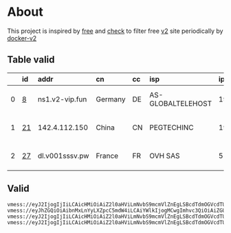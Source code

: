 
# About

This project is inspired by [free](https://github.com/freefq/free) and [check](https://github.com/yeahwu/check) to filter free [v2](https://github.com/v2fly/v2ray-core) site periodically by [docker-v2](https://hub.docker.com/r/v2ray/official)

    

## Table valid
|    | id                   | addr           | cn      | cc   | isp               | ip             | chatgpt          |
|---:|:---------------------|:---------------|:--------|:-----|:------------------|:---------------|:-----------------|
|  0 | [8](config/8.json)   | ns1.v2-vip.fun | Germany | DE   | AS-GLOBALTELEHOST | 193.108.118.34 | Yes (Region: DE) |
|  1 | [21](config/21.json) | 142.4.112.150  | China   | CN   | PEGTECHINC        | 192.74.242.129 | Yes (Region: US) |
|  2 | [27](config/27.json) | dl.v001sssv.pw | France  | FR   | OVH SAS           | 51.77.213.73   | Yes (Region: FR) |

## Valid
```
vmess://eyJ2IjogIjIiLCAicHMiOiAiZ2l0aHViLmNvbS9mcmVlZnEgLSBcdTdmOGVcdTU2ZmRDbG91ZEZsYXJlXHU1MTZjXHU1M2Y4Q0ROXHU4MjgyXHU3MGI5IDIiLCAiYWRkIjogImRsNi52MDAxc3Nzdi5wdyIsICJwb3J0IjogODAsICJpZCI6ICI4ZWVjZTJlMS1jZmMxLTRmODQtODAzZS0xYTY2NjUwOTgyZWEiLCAiYWlkIjogMCwgInNjeSI6ICJhdXRvIiwgIm5ldCI6ICJ3cyIsICJob3N0IjogImRsNi52MDAxc3Nzdi5wdyIsICJwYXRoIjogIi8iLCAidGxzIjogIiJ9
vmess://eyJhZGQiOiAibnMxLnYyLXZpcC5mdW4iLCAiYWlkIjogMCwgImhvc3QiOiAiZGUxNC5pcnRlaC5mdW4iLCAiaWQiOiAiNGY4NTkxNDktMmIyZi00YjkwLTlhMmMtOGMwZmUxNWM4YzRjIiwgIm5ldCI6ICJ3cyIsICJwYXRoIjogIi9velg5YVVQaUpWdG9MYXZqVFciLCAicG9ydCI6IDgwLCAicHMiOiAiZ2l0aHViLmNvbS9mcmVlZnEgLSBcdTdmOGVcdTU2ZmRDbG91ZEZsYXJlXHU1MTZjXHU1M2Y4Q0ROXHU4MjgyXHU3MGI5IDgiLCAidGxzIjogIiIsICJ0eXBlIjogImF1dG8iLCAic2VjdXJpdHkiOiAiYXV0byIsICJza2lwLWNlcnQtdmVyaWZ5IjogdHJ1ZSwgInNuaSI6ICIifQ==
vmess://eyJ2IjogIjIiLCAicHMiOiAiZ2l0aHViLmNvbS9mcmVlZnEgLSBcdTdmOGVcdTU2ZmRcdTUyYTBcdTUyMjlcdTc5OGZcdTVjM2NcdTRlOWFcdTVkZGVcdTU3MjNcdTRmNTVcdTU4NWVQRUcgVEVDSCAyMSIsICJhZGQiOiAiMTQyLjQuMTEyLjE1MCIsICJwb3J0IjogIjQ0NjY3IiwgImlkIjogIjQxODA0OGFmLWEyOTMtNGI5OS05YjBjLTk4Y2EzNTgwZGQyNCIsICJhaWQiOiAiNjQiLCAic2N5IjogImF1dG8iLCAibmV0IjogInRjcCIsICJ0eXBlIjogIm5vbmUiLCAiaG9zdCI6ICIiLCAicGF0aCI6ICIiLCAidGxzIjogIiIsICJzbmkiOiAiIiwgImFscG4iOiAiIn0=
vmess://eyJ2IjogIjIiLCAicHMiOiAiZ2l0aHViLmNvbS9mcmVlZnEgLSBcdTdmOGVcdTU2ZmRDbG91ZEZsYXJlXHU1MTZjXHU1M2Y4Q0ROXHU4MjgyXHU3MGI5IDI3IiwgImFkZCI6ICJkbC52MDAxc3Nzdi5wdyIsICJwb3J0IjogIjgwIiwgImlkIjogImE0YmI3ZjkzLWNlZTYtNDNkNy1iMmRkLWZhOWM3MGI4ODIzMyIsICJhaWQiOiAiMCIsICJzY3kiOiAiYXV0byIsICJuZXQiOiAid3MiLCAidHlwZSI6ICJub25lIiwgImhvc3QiOiAiZGwudjAwMXNzc3YucHciLCAicGF0aCI6ICIvIiwgInRscyI6ICIiLCAic25pIjogIiIsICJhbHBuIjogIiJ9
```

